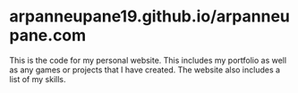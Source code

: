 # arpanneupane19.github.io/arpanneupane.com

This is the code for my personal website.
This includes my portfolio as well as any games or projects that I have created.
The website also includes a list of my skills.
